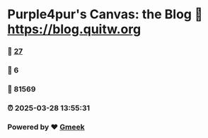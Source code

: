 # Purple4pur's Canvas: the Blog :link: https://blog.quitw.org 
### :page_facing_up: [27](https://blog.quitw.org/tag.html) 
### :speech_balloon: 6 
### :hibiscus: 81569 
### :alarm_clock: 2025-03-28 13:55:31 
### Powered by :heart: [Gmeek](https://github.com/Meekdai/Gmeek)
